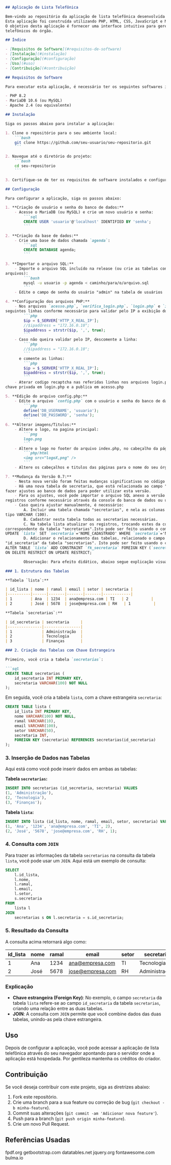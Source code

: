 ```markdown
## Aplicação de Lista Telefônica

Bem-vindo ao repositório da aplicação de lista telefônica desenvolvida para um órgão público.
Esta aplicação foi construída utilizando PHP, HTML, CSS, JavaScript e MariaDB.
O objetivo desta aplicação é fornecer uma interface intuitiva para gerenciar contatos
telefônicos do órgão.

## Índice

- [Requisitos de Software](#requisitos-de-software)
- [Instalação](#instalação)
- [Configuração](#configuração)
- [Uso](#uso)
- [Contribuição](#contribuição)

## Requisitos de Software

Para executar esta aplicação, é necessário ter os seguintes softwares instalados:

- PHP 8.2
- MariaDB 10.6 (ou MySQL)
- Apache 2.4 (ou equivalente)

## Instalação

Siga os passos abaixo para instalar a aplicação:

1. Clone o repositório para o seu ambiente local:
    ```bash
    git clone https://github.com/seu-usuario/seu-repositorio.git
    ```

2. Navegue até o diretório do projeto:
    ```bash
    cd seu-repositorio
    ```

3. Certifique-se de ter os requisitos de software instalados e configurados.

## Configuração

Para configurar a aplicação, siga os passos abaixo:

1. **Criação de usuário e senha do banco de dados:**
    - Acesse o MariaDB (ou MySQL) e crie um novo usuário e senha:
        ```sql
        CREATE USER 'usuario'@'localhost' IDENTIFIED BY 'senha';
        ```

2. **Criação da base de dados:**
    - Crie uma base de dados chamada `agenda`:
        ```sql
        CREATE DATABASE agenda;
        ```

3. **Importar o arquivo SQL:**
    - Importe o arquivo SQL incluído na release (ou crie as tabelas conforme exigido nos
arquivos):
        ```bash
        mysql -u usuario -p agenda < caminho/para/o/arquivo.sql
        ```
    - Edite o campo de senha do usuário "admin" na tabela de usuários

4. **Configuração dos arquivos PHP:**
    - Nos arquivos `acesso.php`, `verifica_login.php`. `login.php` e `index.php`, altere as
seguintes linhas conforme necessário para validar pelo IP a exibição do botão de login:
        ```php
        $ip = $_SERVER['HTTP_X_REAL_IP'];
        //$ipaddress = "172.16.0.10";
        $ipaddress = strstr($ip, ',', true);
        ```
    - Caso não queira validar pelo IP, descomente a linha:
        ```php
        //$ipaddress = "172.16.0.10";
        ```
      e comente as linhas:
        ```php
        $ip = $_SERVER['HTTP_X_REAL_IP'];
        $ipaddress = strstr($ip, ',', true);
        ```
    - Aterar codigo recaptcha nas referidas linhas nos arquivos login.php e acesso.php, sendo a
chave privada em login.php e a publica em acesso.php

5. **Edição do arquivo config.php:**
    - Edite o arquivo `config.php` com o usuário e senha do banco de dados:
        ```php
        define('DB_USERNAME', 'usuario');
        define('DB_PASSWORD', 'senha');
        ```
6. **Alterar imagens/Titulos:**
    - Altere o logo, na pagina principal:
        ```png
        logo.png
        ```
    - Altere o logo no footer do arquivo index.php, no cabeçalho da página gerapdf.php e no body da página acesso.php:
        ```php/html
        <img src="logoX,png" />
        ```
    - Altere os cabeçalhos e titulos das páginas para o nome do seu órgão/empresa.

7. **Mudança da Versão 0.7:**
    - Nesta nova versão foram feitas mudanças significativas no código relacionado as consultas ao banco de cados.
    - Há uma nova tabela de secretaria, que está relacionada ao campo "secretaria" da tabela lista, então é necessário
fazer ajustes ao banco de dados para poder utilizar esta versão.
    - Para os ajustes, você pode importar o arquivo SQL anexo a versão em um novo banco ou banco de testes, e migrar os
registros conforme necessário através da console do banco de dados ou usando uma ferramenta grafica como o phpmyadmin.
    - Caso queira ajustar manualmente, é necessário:
        A. Incluir uma tabela chamada "secretarias", e nela as colunas "id_secretaria" do tipo int e "secretaria" do
tipo VARCHAR (100).
        B. Cadastrar nesta tabela todas as secretarias necessárias.
        C. Na tabela lista atualizar os registros, trocando estes da coluna "secretaria", pelo código (id_secretaria)
correspondente da tabela "secretarias".Isto pode ser feito usando o comando SQL abaixo:
UPDATE `lista` SET `secretaria`='NOME_CADASTRADO' WHERE `secretaria`='NOVO_ID_DA_TABELA_SECRETARIAS';
        D. Adicionar o relacionamento das tabelas, relacionado o campo "secretarias" da tabela "lista", com o campo
"id_secretaria" da tabela "secretarias". Isto pode ser feito usando o comando SQL abaixo:
ALTER TABLE `lista` ADD CONSTRAINT `fk_secretaria` FOREIGN KEY (`secretaria`) REFERENCES `secretarias`(`id_secretaria`)
ON DELETE RESTRICT ON UPDATE RESTRICT;

        Observação: Para efeito didático, abaixo segue explicação visual:

### 1. Estrutura das Tabelas

**Tabela `lista`:**

| id_lista | nome | ramal | email | setor | secretaria |
|----------|------|-------|-------|-------|------------|
| 1        | Ana  | 1234  | ana@empresa.com | TI   | 2          |
| 2        | José | 5678  | jose@empresa.com | RH   | 1          |

**Tabela `secretarias`:**

| id_secretaria | secretaria     |
|---------------|----------------|
| 1             | Administração  |
| 2             | Tecnologia     |
| 3             | Finanças       |

### 2. Criação das Tabelas com Chave Estrangeira

Primeiro, você cria a tabela `secretarias`:

```sql
CREATE TABLE secretarias (
    id_secretaria INT PRIMARY KEY,
    secretaria VARCHAR(100) NOT NULL
);
```

Em seguida, você cria a tabela `lista`, com a chave estrangeira `secretaria`:

```sql
CREATE TABLE lista (
    id_lista INT PRIMARY KEY,
    nome VARCHAR(100) NOT NULL,
    ramal VARCHAR(10),
    email VARCHAR(100),
    setor VARCHAR(50),
    secretaria INT,
    FOREIGN KEY (secretaria) REFERENCES secretarias(id_secretaria)
);
```

### 3. Inserção de Dados nas Tabelas

Aqui está como você pode inserir dados em ambas as tabelas:

**Tabela `secretarias`:**

```sql
INSERT INTO secretarias (id_secretaria, secretaria) VALUES 
(1, 'Administração'),
(2, 'Tecnologia'),
(3, 'Finanças');
```

**Tabela `lista`:**

```sql
INSERT INTO lista (id_lista, nome, ramal, email, setor, secretaria) VALUES 
(1, 'Ana', '1234', 'ana@empresa.com', 'TI', 2),
(2, 'José', '5678', 'jose@empresa.com', 'RH', 1);
```

### 4. Consulta com `JOIN`

Para trazer as informações da tabela `secretarias` na consulta da tabela `lista`, você pode usar um `JOIN`. Aqui está um exemplo de consulta:

```sql
SELECT 
    l.id_lista,
    l.nome,
    l.ramal,
    l.email,
    l.setor,
    s.secretaria
FROM 
    lista l
JOIN 
    secretarias s ON l.secretaria = s.id_secretaria;
```

### 5. Resultado da Consulta

A consulta acima retornará algo como:

| id_lista | nome | ramal | email           | setor | secretaria   |
|----------|------|-------|-----------------|-------|--------------|
| 1        | Ana  | 1234  | ana@empresa.com | TI    | Tecnologia   |
| 2        | José | 5678  | jose@empresa.com | RH    | Administração|

### Explicação

- **Chave estrangeira (Foreign Key)**: No exemplo, o campo `secretaria` da tabela `lista` refere-se ao campo `id_secretaria` da tabela `secretarias`, criando uma relação entre as duas tabelas.
- **JOIN**: A consulta com `JOIN` permite que você combine dados das duas tabelas, unindo-as pela chave estrangeira.

## Uso

Depois de configurar a aplicação, você pode acessar a aplicação de lista telefônica através do
seu navegador apontando para o servidor onde a aplicação está hospedada.
Por gentileza mantenha os créditos do criador.

## Contribuição

Se você deseja contribuir com este projeto, siga as diretrizes abaixo:

1. Fork este repositório.
2. Crie uma branch para a sua feature ou correção de bug (`git checkout -b minha-feature`).
3. Commit suas alterações (`git commit -am 'Adicionar nova feature'`).
4. Push para a branch (`git push origin minha-feature`).
5. Crie um novo Pull Request.

## Referências Usadas

fpdf.org
getbootstrap.com
datatables.net
jquery.org
fontawesome.com
bulma.io
